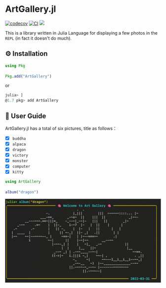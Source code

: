 # ArtGallery.jl

[![codecov](https://codecov.io/gh/ZenanH/ArtGallery.jl/branch/master/graph/badge.svg?token=46SD4PFWOE)](https://codecov.io/gh/ZenanH/ArtGallery.jl)
[![CI](https://github.com/ZenanH/ArtGallery.jl/actions/workflows/ci.yml/badge.svg?branch=master)](https://github.com/ZenanH/ArtGallery.jl/actions/workflows/ci.yml)
[![](https://img.shields.io/badge/docs-stable-blue.svg)](https://zenanh.github.io/ArtGallery.jl/stable)


This is a library written in Julia Language for displaying a few photos in the `REPL` (in fact it doesn't do much).

## ⚙ Installation

```julia
using Pkg

Pkg.add("ArtGallery")
```

or

```julia
julia> ]
@1.7 pkg> add ArtGallery
```

## 📕 User Guide

ArtGallery.jl has a total of six pictures, title as follows：

- [x] `buddha`
- [x] `alpaca`
- [x] `dragon`
- [x] `victory`
- [x] `monster`
- [x] `computer`
- [x] `kitty`

```julia
using ArtGallery

album("dragon")
```

![figure](./assets/readme_figure.png)